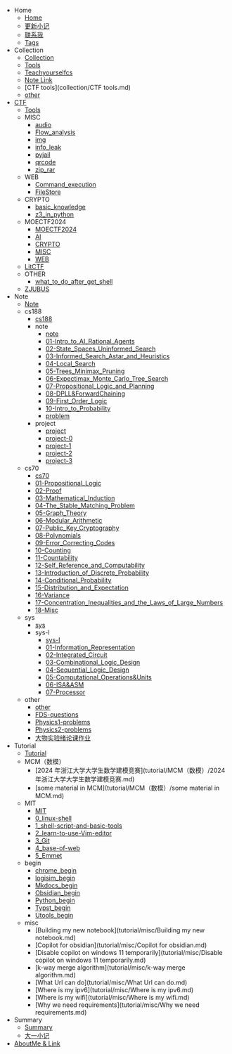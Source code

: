 
- Home
    - [Home](index.md)
    - [更新小记](changelog.md)
    - [联系我](connect_me.md)
    - [Tags](tags.md)
- Collection
    - [Collection](collection/README.md)
    - [Tools](collection/Tools.md)
    - [Teachyourselfcs](collection/teachyourselfcs.md)
    - [Note Link](collection/note_link.md)
    - [CTF tools](collection/CTF tools.md)
    - [other](collection/other.md)
- [CTF](CTF/README.md)
    - [Tools](CTF/Tools.md)
    - MISC
        - [audio](CTF/MISC/audio.md)
        - [Flow_analysis](CTF/MISC/Flow_analysis.md)
        - [img](CTF/MISC/img.md)
        - [info_leak](CTF/MISC/info_leak.md)
        - [pyjail](CTF/MISC/pyjail.md)
        - [qrcode](CTF/MISC/qrcode.md)
        - [zip_rar](CTF/MISC/zip_rar.md)
    - WEB
        - [Command_execution](CTF/WEB/Command_execution.md)
        - [FileStore](CTF/WEB/FileStore.md)
    - CRYPTO
        - [basic_knowledge](CTF/CRYPTO/basic_knowledge.md)
        - [z3_in_python](CTF/CRYPTO/z3_in_python.md)
    - MOECTF2024
        - [MOECTF2024](../CTFWP/MOECTF2024/README.md)
        - [AI](../CTFWP/MOECTF2024/AI.md)
        - [CRYPTO](../CTFWP/MOECTF2024/CRYPTO.md)
        - [MISC](../CTFWP/MOECTF2024/MISC.md)
        - [WEB](../CTFWP/MOECTF2024/WEB.md)
    - [LitCTF](CTF/LitCTF/LitCTF2024.md)
    - OTHER
        - [what_to_do_after_get_shell](CTF/OTHER/what_to_do_after_get_shell.md)
    - [ZJUBUS](../CTFWP/ZJUBUS/ACTF2016.md)
- Note
    - [Note](note/README.md)
    - cs188
        - [cs188](note/cs188/README.md)
        - note
            - [note](note/cs188/note/README.md)
            - [01-Intro_to_AI_Rational_Agents](note/cs188/note/01-Intro_to_AI_Rational_Agents.md)
            - [02-State_Spaces_Uninformed_Search](note/cs188/note/02-State_Spaces_Uninformed_Search.md)
            - [03-Informed_Search_Astar_and_Heuristics](note/cs188/note/03-Informed_Search_Astar_and_Heuristics.md)
            - [04-Local_Search](note/cs188/note/04-Local_Search.md)
            - [05-Trees_Minimax_Pruning](note/cs188/note/05-Trees_Minimax_Pruning.md)
            - [06-Expectimax_Monte_Carlo_Tree_Search](note/cs188/note/06-Expectimax_Monte_Carlo_Tree_Search.md)
            - [07-Propositional_Logic_and_Planning](note/cs188/note/07-Propositional_Logic_and_Planning.md)
            - [08-DPLL&ForwardChaining](note/cs188/note/08-DPLL&ForwardChaining.md)
            - [09-First_Order_Logic](note/cs188/note/09-First_Order_Logic.md)
            - [10-Intro_to_Probability](note/cs188/note/10-Intro_to_Probability.md)
            - [problem](note/cs188/note/problem.md)
        - project
            - [project](note/cs188/project/README.md)
            - [project-0](note/cs188/project/project-0.md)
            - [project-1](note/cs188/project/project-1.md)
            - [project-2](note/cs188/project/project-2.md)
            - [project-3](note/cs188/project/project-3.md)
    - cs70
        - [cs70](note/cs70/README.md)
        - [01-Propositional_Logic](note/cs70/01-Propositional_Logic.md)
        - [02-Proof](note/cs70/02-Proof.md)
        - [03-Mathematical_Induction](note/cs70/03-Mathematical_Induction.md)
        - [04-The_Stable_Matching_Problem](note/cs70/04-The_Stable_Matching_Problem.md)
        - [05-Graph_Theory](note/cs70/05-Graph_Theory.md)
        - [06-Modular_Arithmetic](note/cs70/06-Modular_Arithmetic.md)
        - [07-Public_Key_Cryptography](note/cs70/07-Public_Key_Cryptography.md)
        - [08-Polynomials](note/cs70/08-Polynomials.md)
        - [09-Error_Correcting_Codes](note/cs70/09-Error_Correcting_Codes.md)
        - [10-Counting](note/cs70/10-Counting.md)
        - [11-Countability](note/cs70/11-Countability.md)
        - [12-Self_Reference_and_Computability](note/cs70/12-Self_Reference_and_Computability.md)
        - [13-Introduction_of_Discrete_Probability](note/cs70/13-Introduction_of_Discrete_Probability.md)
        - [14-Conditional_Probability](note/cs70/14-Conditional_Probability.md)
        - [15-Distribution_and_Expectation](note/cs70/15-Distribution_and_Expectation.md)
        - [16-Variance](note/cs70/16-Variance.md)
        - [17-Concentration_Inequalities_and_the_Laws_of_Large_Numbers](note/cs70/17-Concentration_Inequalities_and_the_Laws_of_Large_Numbers.md)
        - [18-Misc](note/cs70/18-Misc.md)
    - sys
        - [sys](note/sys/README.md)
        - sys-I
            - [sys-I](note/sys/sys-I/README.md)
            - [01-Information_Representation](note/sys/sys-I/01-Information_Representation.md)
            - [02-Integrated_Circuit](note/sys/sys-I/02-Integrated_Circuit.md)
            - [03-Combinational_Logic_Design](note/sys/sys-I/03-Combinational_Logic_Design.md)
            - [04-Sequential_Logic_Design](note/sys/sys-I/04-Sequential_Logic_Design.md)
            - [05-Computational_Operations&Units](note/sys/sys-I/05-Computational_Operations&Units.md)
            - [06-ISA&ASM](note/sys/sys-I/06-ISA&ASM.md)
            - [07-Processor](note/sys/sys-I/07-Processor.md)
    - other
        - [other](note/other/README.md)
        - [FDS-questions](note/other/FDS-questions.md)
        - [Physics1-problems](note/other/physics1-problems.md)
        - [Physics2-problems](note/other/physics2-problems.md)
        - [大物实验绪论课作业](note/other/大物实验绪论课作业.md)
- Tutorial
    - [Tutorial](tutorial/README.md)
    - MCM（数模）
        - [2024 年浙江大学大学生数学建模竞赛](tutorial/MCM（数模）/2024 年浙江大学大学生数学建模竞赛.md)
        - [some material in MCM](tutorial/MCM（数模）/some material in MCM.md)
    - MIT
        - [MIT](tutorial/MIT/README.md)
        - [0_linux-shell](tutorial/MIT/0_linux-shell.md)
        - [1_shell-script-and-basic-tools](tutorial/MIT/1_shell-script-and-basic-tools.md)
        - [2_learn-to-use-Vim-editor](tutorial/MIT/2_learn-to-use-Vim-editor.md)
        - [3_Git](tutorial/MIT/3_Git.md)
        - [4_base-of-web](tutorial/MIT/4_base-of-web.md)
        - [5_Emmet](tutorial/MIT/5_Emmet.md)
    - begin
        - [chrome_begin](tutorial/begin/chrome_begin.md)
        - [logisim_begin](tutorial/begin/logisim_begin.md)
        - [Mkdocs_begin](tutorial/begin/Mkdocs_begin.md)
        - [Obsidian_begin](tutorial/begin/Obsidian_begin.md)
        - [Python_begin](tutorial/begin/Python_begin.md)
        - [Typst_begin](tutorial/begin/Typst_begin.md)
        - [Utools_begin](tutorial/begin/Utools_begin.md)
    - misc
        - [Building my new notebook](tutorial/misc/Building my new notebook.md)
        - [Copilot for obsidian](tutorial/misc/Copilot for obsidian.md)
        - [Disable copilot on windows 11 temporarily](tutorial/misc/Disable copilot on windows 11 temporarily.md)
        - [k-way merge algorithm](tutorial/misc/k-way merge algorithm.md)
        - [What Url can do](tutorial/misc/What Url can do.md)
        - [Where is my ipv6](tutorial/misc/Where is my ipv6.md)
        - [Where is my wifi](tutorial/misc/Where is my wifi.md)
        - [Why we need requirements](tutorial/misc/Why we need requirements.md)
- Summary
    - [Summary](summary/README.md)
    - [大一小记](summary/大一小记.md)
- [AboutMe & Link](https://darstib.github.io/myworld/)

